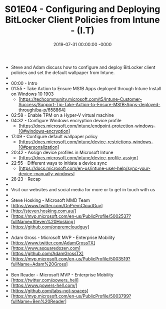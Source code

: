 ﻿---
layout: post
title: "S01E04 - Configuring and Deploying BitLocker Client Policies from Intune - (I.T)"
date: 2019-07-31 00:00:00 -0000
categories:
---
 * Steve and Adam discuss how to configure and deploy BitLocker client policies and set the default wallpaper from Intune.
 * 
 * 00:00 - Intro
 * 01:55 - Take Action to Ensure MSfB Apps deployed through Intune Install on Windows 10 1903
   - [https://techcommunity.microsoft.com/t5/Intune-Customer-Success/Support-Tip-Take-Action-to-Ensure-MSfB-Apps-deployed-through/ba-p/658864]
 * 02:58 - Enable TPM on a Hyper-V virtual machine
 * 04:32 - Configure Windows encryption device profile
   - [https://docs.microsoft.com/intune/endpoint-protection-windows-10#windows-encryption]
 * 17:09 - Configure default wallpaper policy
   - [https://docs.microsoft.com/intune/device-restrictions-windows-10#personalization]
 * 20:42 - Assign device profiles in Microsoft Intune
   - [https://docs.microsoft.com/intune/device-profile-assign]
 * 22:55 - Different ways to initiate a device sync
   - [https://docs.microsoft.com/en-us/intune-user-help/sync-your-device-manually-windows]
 * 28:23 - Recap
 * 
 * Visit our websites and social media for more or to get in touch with us
 * 
 * Steve Hosking - Microsoft MMD Team
 * [https://www.twitter.com/OnPremCloudGuy]
 * [http://steven.hosking.com.au/]
 * [https://mvp.microsoft.com/en-us/PublicProfile/5002537?fullName=Steven%20Hosking]
 * [https://github.com/onpremcloudguy]
 * 
 * Adam Gross - Microsoft MVP - Enterprise Mobility
 * [https://www.twitter.com/AdamGrossTX]
 * [https://www.asquaredozen.com]
 * [https://github.com/AdamGrossTX]
 * [https://mvp.microsoft.com/en-us/PublicProfile/5003519?fullName=Adam%20Gross]
 * 
 * Ben Reader - Microsoft MVP - Enterprise Mobility
 * [https://twitter.com/powers_hell]
 * [https://www.powers-hell.com/]
 * [https://github.com/tabs-not-spaces]
 * [https://mvp.microsoft.com/en-us/PublicProfile/5003799?fullName=Ben%20Reader]

